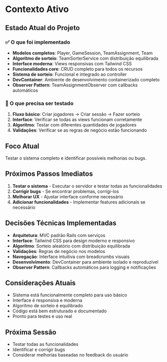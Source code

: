 # Contexto Ativo

## Estado Atual do Projeto

### ✅ O que foi implementado
- **Modelos completos**: Player, GameSession, TeamAssignment, Team
- **Algoritmo de sorteio**: TeamSorterService com distribuição equilibrada
- **Interface moderna**: Views responsivas com Tailwind CSS
- **Funcionalidades core**: CRUD completo para todos os recursos
- **Sistema de sorteio**: Funcional e integrado ao controller
- **DevContainer**: Ambiente de desenvolvimento containerizado completo
- **Observer Pattern**: TeamAssignmentObserver com callbacks automáticos

### 🔄 O que precisa ser testado
1. **Fluxo básico**: Criar jogadores → Criar sessão → Fazer sorteio
2. **Interface**: Verificar se todas as views funcionam corretamente
3. **Algoritmo**: Testar com diferentes quantidades de jogadores
4. **Validações**: Verificar se as regras de negócio estão funcionando

## Foco Atual
Testar o sistema completo e identificar possíveis melhorias ou bugs.

## Próximos Passos Imediatos
1. **Testar o sistema** - Executar o servidor e testar todas as funcionalidades
2. **Corrigir bugs** - Se encontrar problemas, corrigi-los
3. **Melhorar UX** - Ajustar interface conforme necessário
4. **Adicionar funcionalidades** - Implementar features adicionais se necessário

## Decisões Técnicas Implementadas
- **Arquitetura**: MVC padrão Rails com serviços
- **Interface**: Tailwind CSS para design moderno e responsivo
- **Algoritmo**: Sorteio aleatório com distribuição equilibrada
- **Validações**: Regras de negócio nos modelos
- **Navegação**: Interface intuitiva com breadcrumbs visuais
- **Desenvolvimento**: DevContainer para ambiente isolado e reproduzível
- **Observer Pattern**: Callbacks automáticos para logging e notificações

## Considerações Atuais
- Sistema está funcionalmente completo para uso básico
- Interface é responsiva e moderna
- Algoritmo de sorteio é equilibrado
- Código está bem estruturado e documentado
- Pronto para testes e uso real

## Próxima Sessão
- Testar todas as funcionalidades
- Identificar e corrigir bugs
- Considerar melhorias baseadas no feedback do usuário 
